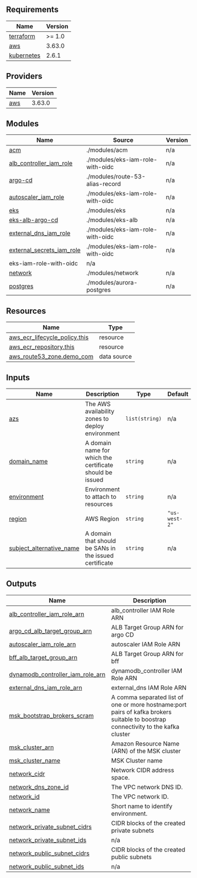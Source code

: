 ## Requirements

| Name | Version |
|------|---------|
| <a name="requirement_terraform"></a> [terraform](#requirement\_terraform) | >= 1.0 |
| <a name="requirement_aws"></a> [aws](#requirement\_aws) | 3.63.0 |
| <a name="requirement_kubernetes"></a> [kubernetes](#requirement\_kubernetes) | 2.6.1 |

## Providers

| Name | Version |
|------|---------|
| <a name="provider_aws"></a> [aws](#provider\_aws) | 3.63.0 |

## Modules

| Name | Source | Version |
|------|--------|---------|
| <a name="module_acm"></a> [acm](#module\_acm) | ./modules/acm | n/a |
| <a name="module_alb_controller_iam_role"></a> [alb\_controller\_iam\_role](#module\_alb\_controller\_iam\_role) | ./modules/eks-iam-role-with-oidc | n/a |
| <a name="module_argo-cd"></a> [argo-cd](#module\_argo-cd) | ./modules/route-53-alias-record | n/a |
| <a name="module_autoscaler_iam_role"></a> [autoscaler\_iam\_role](#module\_autoscaler\_iam\_role) | ./modules/eks-iam-role-with-oidc | n/a |
| <a name="module_eks"></a> [eks](#module\_eks) | ./modules/eks | n/a |
| <a name="module_eks-alb-argo-cd"></a> [eks-alb-argo-cd](#module\_eks-alb-argo-cd) | ./modules/eks-alb | n/a |
| <a name="module_external_dns_iam_role"></a> [external\_dns\_iam\_role](#module\_external\_dns\_iam\_role) | ./modules/eks-iam-role-with-oidc | n/a |
| <a name="module_external_secrets_iam_role"></a> [external\_secrets\_iam\_role](#module\_external\_secrets\_iam\_role) | ./modules/eks-iam-role-with-oidc | n/a |
eks-iam-role-with-oidc | n/a |
| <a name="module_network"></a> [network](#module\_network) | ./modules/network | n/a |
| <a name="module_postgres"></a> [postgres](#module\_postgres) | ./modules/aurora-postgres | n/a |

## Resources

| Name | Type |
|------|------|
| [aws_ecr_lifecycle_policy.this](https://registry.terraform.io/providers/hashicorp/aws/3.63.0/docs/resources/ecr_lifecycle_policy) | resource |
| [aws_ecr_repository.this](https://registry.terraform.io/providers/hashicorp/aws/3.63.0/docs/resources/ecr_repository) | resource |
| [aws_route53_zone.demo_com](https://registry.terraform.io/providers/hashicorp/aws/3.63.0/docs/data-sources/route53_zone) | data source |

## Inputs

| Name | Description | Type | Default | Required |
|------|-------------|------|---------|:--------:|
| <a name="input_azs"></a> [azs](#input\_azs) | The AWS availability zones to deploy environment | `list(string)` | n/a | yes |
| <a name="input_domain_name"></a> [domain\_name](#input\_domain\_name) | A domain name for which the certificate should be issued | `string` | n/a | yes |
| <a name="input_environment"></a> [environment](#input\_environment) | Environment to attach to resources | `string` | n/a | yes |
| <a name="input_region"></a> [region](#input\_region) | AWS Region | `string` | `"us-west-2"` | no |
| <a name="input_subject_alternative_name"></a> [subject\_alternative\_name](#input\_subject\_alternative\_name) | A domain that should be SANs in the issued certificate | `string` | n/a | yes |

## Outputs

| Name | Description |
|------|-------------|
| <a name="output_alb_controller_iam_role_arn"></a> [alb\_controller\_iam\_role\_arn](#output\_alb\_controller\_iam\_role\_arn) | alb\_controller IAM Role ARN |
| <a name="output_argo_cd_alb_target_group_arn"></a> [argo\_cd\_alb\_target\_group\_arn](#output\_argo\_cd\_alb\_target\_group\_arn) | ALB Target Group ARN for argo CD |
| <a name="output_autoscaler_iam_role_arn"></a> [autoscaler\_iam\_role\_arn](#output\_autoscaler\_iam\_role\_arn) | autoscaler IAM Role ARN |
| <a name="output_bff_alb_target_group_arn"></a> [bff\_alb\_target\_group\_arn](#output\_bff\_alb\_target\_group\_arn) | ALB Target Group ARN for bff |
| <a name="output_dynamodb_controller_iam_role_arn"></a> [dynamodb\_controller\_iam\_role\_arn](#output\_dynamodb\_controller\_iam\_role\_arn) | dynamodb\_controller IAM Role ARN |
| <a name="output_external_dns_iam_role_arn"></a> [external\_dns\_iam\_role\_arn](#output\_external\_dns\_iam\_role\_arn) | external\_dns IAM Role ARN |
| <a name="output_msk_bootstrap_brokers_scram"></a> [msk\_bootstrap\_brokers\_scram](#output\_msk\_bootstrap\_brokers\_scram) | A comma separated list of one or more hostname:port pairs of kafka brokers suitable to boostrap connectivity to the kafka cluster |
| <a name="output_msk_cluster_arn"></a> [msk\_cluster\_arn](#output\_msk\_cluster\_arn) | Amazon Resource Name (ARN) of the MSK cluster |
| <a name="output_msk_cluster_name"></a> [msk\_cluster\_name](#output\_msk\_cluster\_name) | MSK Cluster name |
| <a name="output_network_cidr"></a> [network\_cidr](#output\_network\_cidr) | Network CIDR address space. |
| <a name="output_network_dns_zone_id"></a> [network\_dns\_zone\_id](#output\_network\_dns\_zone\_id) | The VPC network DNS ID. |
| <a name="output_network_id"></a> [network\_id](#output\_network\_id) | The VPC network ID. |
| <a name="output_network_name"></a> [network\_name](#output\_network\_name) | Short name to identify environment. |
| <a name="output_network_private_subnet_cidrs"></a> [network\_private\_subnet\_cidrs](#output\_network\_private\_subnet\_cidrs) | CIDR blocks of the created private subnets |
| <a name="output_network_private_subnet_ids"></a> [network\_private\_subnet\_ids](#output\_network\_private\_subnet\_ids) | n/a |
| <a name="output_network_public_subnet_cidrs"></a> [network\_public\_subnet\_cidrs](#output\_network\_public\_subnet\_cidrs) | CIDR blocks of the created public subnets |
| <a name="output_network_public_subnet_ids"></a> [network\_public\_subnet\_ids](#output\_network\_public\_subnet\_ids) | n/a |
